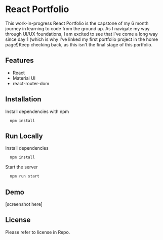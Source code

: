 # React Portfolio

This work-in-progress React Portfolio is the capstone of my 6 month journey in learning to code from the ground up. As I navigate my way through UI/UX foundations, I am excited to see that I've come a long way since day 1 (which is why I've linked my first portfolio project in the home page!)Keep checking back, as this isn't the final stage of this portfolio.

## Features

- React
- Material UI
- react-router-dom

## Installation

Install dependencies with npm

```cmd-line
  npm install
```

## Run Locally

Install dependencies

```bash
  npm install
```

Start the server

```bash
  npm run start
```

## Demo

[screenshot here]

## License

Please refer to license in Repo.
